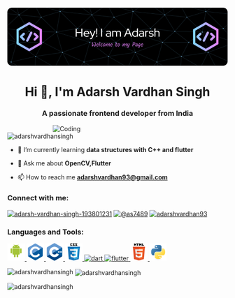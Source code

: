 ![logo](https://github.com/adarshvardhansingh/adarshvardhansingh/blob/main/myheaderimage.png)
<h1 align="center">Hi 👋, I'm Adarsh Vardhan Singh</h1>
<h3 align="center">A passionate frontend developer from India</h3>
<img align="right" alt="Coding" width="400" src="https://media.tenor.com/3bTxZ4HdrysAAAAC/pixels-neon.gif">

<p align="left"> <img src="https://komarev.com/ghpvc/?username=adarshvardhansingh&label=Profile%20views&color=0e75b6&style=flat" alt="adarshvardhansingh" /> </p>

- 🌱 I’m currently learning **data structures with C++ and flutter**

- 💬 Ask me about **OpenCV,Flutter**

- 📫 How to reach me **adarshvardhan93@gmail.com**

<h3 align="left">Connect with me:</h3>
<p align="left">
<a href="https://linkedin.com/in/adarsh-vardhan-singh-193801231" target="blank"><img align="center" src="https://raw.githubusercontent.com/rahuldkjain/github-profile-readme-generator/master/src/images/icons/Social/linked-in-alt.svg" alt="adarsh-vardhan-singh-193801231" height="30" width="40" /></a>
<a href="https://www.hackerrank.com/@as7489" target="blank"><img align="center" src="https://raw.githubusercontent.com/rahuldkjain/github-profile-readme-generator/master/src/images/icons/Social/hackerrank.svg" alt="@as7489" height="30" width="40" /></a>
<a href="https://codeforces.com/profile/adarshvardhan93" target="blank"><img align="center" src="https://raw.githubusercontent.com/rahuldkjain/github-profile-readme-generator/master/src/images/icons/Social/codeforces.svg" alt="adarshvardhan93" height="30" width="40" /></a>
</p>

<h3 align="left">Languages and Tools:</h3>
<p align="left"> <a href="https://developer.android.com" target="_blank" rel="noreferrer"> <img src="https://raw.githubusercontent.com/devicons/devicon/master/icons/android/android-original-wordmark.svg" alt="android" width="40" height="40"/> </a> <a href="https://www.cprogramming.com/" target="_blank" rel="noreferrer"> <img src="https://raw.githubusercontent.com/devicons/devicon/master/icons/c/c-original.svg" alt="c" width="40" height="40"/> </a> <a href="https://www.w3schools.com/cpp/" target="_blank" rel="noreferrer"> <img src="https://raw.githubusercontent.com/devicons/devicon/master/icons/cplusplus/cplusplus-original.svg" alt="cplusplus" width="40" height="40"/> </a> <a href="https://www.w3schools.com/css/" target="_blank" rel="noreferrer"> <img src="https://raw.githubusercontent.com/devicons/devicon/master/icons/css3/css3-original-wordmark.svg" alt="css3" width="40" height="40"/> </a> <a href="https://dart.dev" target="_blank" rel="noreferrer"> <img src="https://www.vectorlogo.zone/logos/dartlang/dartlang-icon.svg" alt="dart" width="40" height="40"/> </a> <a href="https://flutter.dev" target="_blank" rel="noreferrer"> <img src="https://www.vectorlogo.zone/logos/flutterio/flutterio-icon.svg" alt="flutter" width="40" height="40"/> </a> <a href="https://www.w3.org/html/" target="_blank" rel="noreferrer"> <img src="https://raw.githubusercontent.com/devicons/devicon/master/icons/html5/html5-original-wordmark.svg" alt="html5" width="40" height="40"/> </a> <a href="https://www.python.org" target="_blank" rel="noreferrer"> <img src="https://raw.githubusercontent.com/devicons/devicon/master/icons/python/python-original.svg" alt="python" width="40" height="40"/> </a> </p>

<p><img align="left" src="https://github-readme-stats.vercel.app/api/top-langs?username=adarshvardhansingh&show_icons=true&locale=en&layout=compact" alt="adarshvardhansingh" /></p>

<p>&nbsp;<img align="center" src="https://github-readme-stats.vercel.app/api?username=adarshvardhansingh&show_icons=true&locale=en" alt="adarshvardhansingh" /></p>

<p><img align="center" src="https://github-readme-streak-stats.herokuapp.com/?user=adarshvardhansingh&theme=dark" alt="adarshvardhansingh" /></p>
